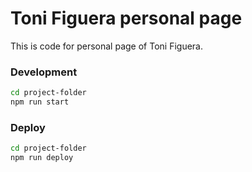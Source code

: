 # Toni Figuera personal page
This is code for personal page of Toni Figuera.

### Development
```sh
cd project-folder
npm run start
```

### Deploy
```sh
cd project-folder
npm run deploy
```
